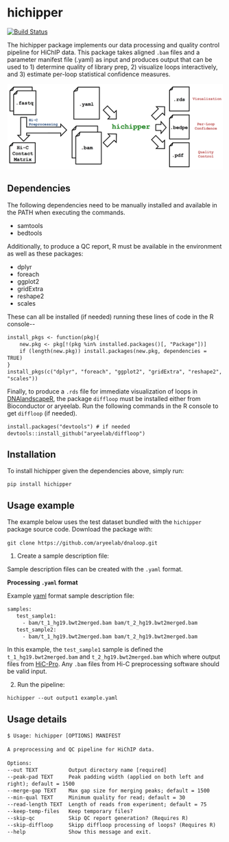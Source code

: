 # hichipper

[![Build Status](https://travis-ci.org/aryeelab/hichipper.svg?branch=master)](https://travis-ci.org/aryeelab/hichipper)

The hichipper package implements our data processing and quality control pipeline for HiChIP data. This package takes aligned `.bam` files and a parameter manifest file (.yaml) as input and produces output that can be used to 1) determine quality of library prep, 2) visualize loops interactively, and 3) estimate per-loop statistical confidence measures.

![hichipper_overview](overview.png)

## Dependencies

The following dependencies need to be manually installed and available in the PATH when executing the commands. 

- samtools
- bedtools

Additionally, to produce a QC report, R must be available in the environment as well as these packages:

- dplyr
- foreach
- ggplot2
- gridExtra
- reshape2
- scales

These can all be installed (if needed) running these lines of code in the R console--

```
install_pkgs <- function(pkg){
    new.pkg <- pkg[!(pkg %in% installed.packages()[, "Package"])]
    if (length(new.pkg)) install.packages(new.pkg, dependencies = TRUE)
}
install_pkgs(c("dplyr", "foreach", "ggplot2", "gridExtra", "reshape2", "scales"))
```

Finally, to produce a `.rds` file for immediate visualization of loops in [DNAlandscapeR](https://dnalandscaper.aryeelab.org),
the package `diffloop` must be installed either from Bioconductor or aryeelab. Run the following commands in the R console to get `diffloop` (if needed).  

```
install.packages("devtools") # if needed
devtools::install_github("aryeelab/diffloop")
```

## Installation

To install hichipper given the dependencies above, simply run:

```
pip install hichipper
```

## Usage example

The example below uses the test dataset bundled with the `hichipper` package source code. Download the package with:

`git clone https://github.com/aryeelab/dnaloop.git`


1. Create a sample description file:
  
  Sample description files can be created with the `.yaml` format. 

  **Processing `.yaml` format**
   
   Example [yaml](https://en.wikipedia.org/wiki/YAML) format sample description file:
   
   ```
   samples:
      test_sample1: 
        - bam/t_1_hg19.bwt2merged.bam bam/t_2_hg19.bwt2merged.bam
      test_sample2:
		- bam/t_1_hg19.bwt2merged.bam bam/t_2_hg19.bwt2merged.bam
   ```
   
  In this example, the `test_sample1` sample is defined the `t_1_hg19.bwt2merged.bam` and `t_2_hg19.bwt2merged.bam` which
  where output files from [HiC-Pro](https://github.com/nservant/HiC-Pro). Any `.bam` files from Hi-C preprocessing
  software should be valid input. 
  
  
2. Run the pipeline:

```
hichipper --out output1 example.yaml
```

## Usage details

  ```
  $ Usage: hichipper [OPTIONS] MANIFEST

  A preprocessing and QC pipeline for HiChIP data.

Options:
  --out TEXT          Output directory name [required]
  --peak-pad TEXT     Peak padding width (applied on both left and right); default = 1500
  --merge-gap TEXT    Max gap size for merging peaks; default = 1500
  --min-qual TEXT     Minimum quality for read; default = 30
  --read-length TEXT  Length of reads from experiment; default = 75
  --keep-temp-files   Keep temporary files?
  --skip-qc           Skip QC report generation? (Requires R)
  --skip-diffloop     Skipp diffloop processing of loops? (Requires R)
  --help              Show this message and exit.
  ```

